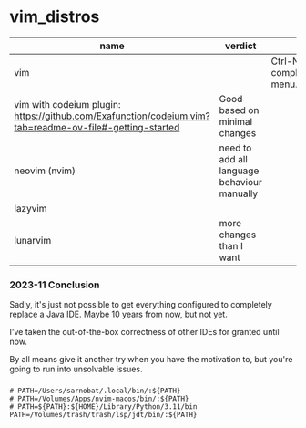 # vim_distros

|name | verdict |  |
|---|---|----|
|vim |  | Ctrl-N for completion menu.|
| vim with codeium plugin: https://github.com/Exafunction/codeium.vim?tab=readme-ov-file#-getting-started |  Good based on minimal changes  |
|neovim (nvim) | need to add all language behaviour manually |  |
|lazyvim |  |  |
|lunarvim | more changes than I want |  |

### 2023-11 Conclusion
Sadly, it's just not possible to get everything configured to completely replace a Java IDE. Maybe 10 years from now, but not yet.

I've taken the out-of-the-box correctness of other IDEs for granted until now.

By all means give it another try when you have the motivation to, but you're going to run into unsolvable issues.


###
```
# PATH=/Users/sarnobat/.local/bin/:${PATH}
# PATH=/Volumes/Apps/nvim-macos/bin/:${PATH}
# PATH=${PATH}:${HOME}/Library/Python/3.11/bin
PATH=/Volumes/trash/trash/lsp/jdt/bin/:${PATH}
```
